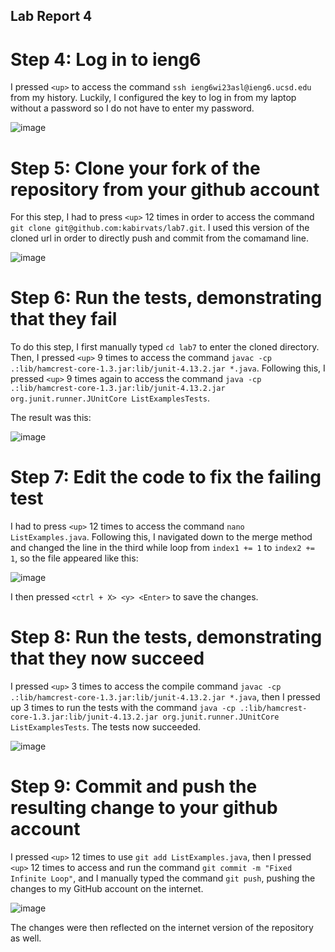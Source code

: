 ## Lab Report 4 

# Step 4: Log in to ieng6

I pressed `<up>` to access the command `ssh ieng6wi23asl@ieng6.ucsd.edu` from my history. Luckily, I configured the key to log in from my laptop without a password so I do not have to enter my password.

![image](https://user-images.githubusercontent.com/122569112/221385222-36ef03de-562c-4e4f-93a3-fb1ff9ea1917.png)

# Step 5: Clone your fork of the repository from your github account

For this step, I had to press `<up>` 12 times in order to access the command `git clone git@github.com:kabirvats/lab7.git`. I used this version of the cloned url in order to directly push and commit from the comamand line.

![image](https://user-images.githubusercontent.com/122569112/221385306-645b716e-4426-4e99-b3ec-d305c5b7c2f5.png)

# Step 6: Run the tests, demonstrating that they fail

To do this step, I first manually typed `cd lab7` to enter the cloned directory. Then, I pressed `<up>` 9 times to access the command `javac -cp .:lib/hamcrest-core-1.3.jar:lib/junit-4.13.2.jar *.java`. Following this, I pressed `<up>` 9 times again to access the command `java -cp .:lib/hamcrest-core-1.3.jar:lib/junit-4.13.2.jar org.junit.runner.JUnitCore ListExamplesTests`.

The result was this:

![image](https://user-images.githubusercontent.com/122569112/221385474-4a7235c7-7de2-434a-855e-11746b8e796d.png)

# Step 7: Edit the code to fix the failing test

I had to press `<up>` 12 times to access the command `nano ListExamples.java`. Following this, I navigated down to the merge method and changed the line in the third while loop from `index1 += 1` to `index2 += 1`, so the file appeared like this:

![image](https://user-images.githubusercontent.com/122569112/221385590-6b65ad19-5bd9-425c-97b3-9990ebd7a0aa.png)

I then pressed `<ctrl + X> <y> <Enter>` to save the changes.

# Step 8: Run the tests, demonstrating that they now succeed

I pressed `<up>` 3 times to access the compile command `javac -cp .:lib/hamcrest-core-1.3.jar:lib/junit-4.13.2.jar *.java`, then I pressed up 3 times to run the tests with the command `java -cp .:lib/hamcrest-core-1.3.jar:lib/junit-4.13.2.jar org.junit.runner.JUnitCore ListExamplesTests`. The tests now succeeded.

![image](https://user-images.githubusercontent.com/122569112/221385722-2b00af7a-ee0d-4003-96e5-f20b60b1f57c.png)

# Step 9: Commit and push the resulting change to your github account

I pressed `<up>` 12 times to use `git add ListExamples.java`, then I pressed `<up>` 12 times to access and run the command `git commit -m "Fixed Infinite Loop"`, and I manually typed the command `git push`, pushing the changes to my GitHub account on the internet.

![image](https://user-images.githubusercontent.com/122569112/221385825-947dd3fb-8c0d-41d8-951d-79042fa7ef52.png)

The changes were then reflected on the internet version of the repository as well.

